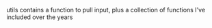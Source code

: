 utils contains a function to pull input, plus a collection of functions I've included over the years
